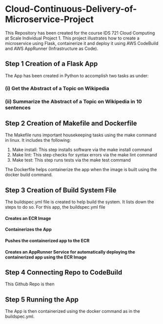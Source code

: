 # Cloud-Continuous-Delivery-of-Microservice-Project
This Repository has been created for the course IDS 721 Cloud Computing at Scale Individual Project 1. This project illustrates how to create a microservice using Flask, containerize it and deploy it using AWS CodeBuild and AWS AppRunner (Infrastructure as Code).

## Step 1 Creation of a Flask App 

The App has been created in Python to accomplish two tasks as under:
### (i) Get the Abstract of a Topic on Wikipedia

### (ii) Summarize the Abstract of a Topic on Wikipedia in 10 sentences

## Step 2 Creation of Makefile and Dockerfile

The Makefile runs important housekeeping tasks using the make command in linux. It includes the following:
1. Make install: This step installs software via the make install command
2. Make lint: This step checks for syntax errors via the make lint command
3. Make test: This step runs tests via the make test command

The Dockerfile helps containerize the app when the image is built using the docker build command.

## Step 3 Creation of Build System File

The buildspec.yml file is created to help build the system. It lists down the steps to do so. For this app, the buildspec.yml file

#### Creates an ECR Image

#### Containerizes the App

#### Pushes the containerized app to the ECR

#### Creates an AppRunner Service for automatically deploying the containerized app using the ECR Image


## Step 4 Connecting Repo to CodeBuild

This Github Repo is then 

## Step 5 Running the App




The App is then containerized using the docker command as in the buildspec.yml. 

